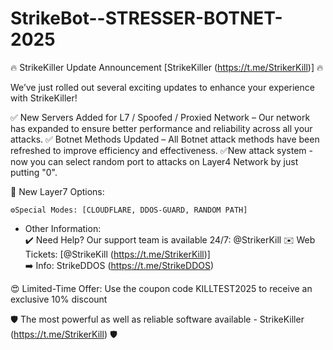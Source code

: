 # StrikeBot--STRESSER-BOTNET-2025

🔥 StrikeKiller Update Announcement [StrikeKiller (https://t.me/StrikerKill)]  🔥

We’ve just rolled out several exciting updates to enhance your experience with StrikeKiller! 

✅ New Servers Added for L7 / Spoofed / Proxied Network – Our network has expanded to ensure better performance and reliability across all your attacks.
✅ Botnet Methods Updated – All Botnet attack methods have been refreshed to improve efficiency and effectiveness.
✅New attack system - now you can select random port to attacks on Layer4 Network by just putting "0".

🚀 New Layer7 Options:

    ⚙️Special Modes: [CLOUDFLARE, DDOS-GUARD, RANDOM PATH]

- Other Information:  
✔️ Need Help? Our support team is available 24/7: @StrikerKill
✉️ Web Tickets: [@StrikeKill (https://t.me/StrikerKill)]  
➡️ Info: StrikeDDOS (https://t.me/StrikeDDOS)

😍 Limited-Time Offer: Use the coupon code KILLTEST2025 to receive an exclusive 10% discount

🛡 The most powerful as well as reliable software available - StrikeKiller (https://t.me/StrikerKill) 🛡
